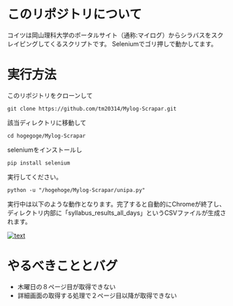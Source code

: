# このリポジトリについて
コイツは岡山理科大学のポータルサイト（通称:マイログ）からシラバスをスクレイピングしてくるスクリプトです。
Seleniumでゴリ押しで動かしてます。

# 実行方法

このリポジトリをクローンして

```
git clone https://github.com/tm20314/Mylog-Scrapar.git
```

該当ディレクトリに移動して
```
cd hogegoge/Mylog-Scrapar
```
seleniumをインストールし
```
pip install selenium
```
実行してください。
```
python -u "/hogehoge/Mylog-Scrapar/unipa.py"
```


実行中は以下のような動作となります。完了すると自動的にChromeが終了し、ディレクトリ内部に「syllabus_results_all_days」というCSVファイルが生成されます。

[![text](https://img.youtube.com/vi/O5cupaiInXY/0.jpg)](https://youtu.be/O5cupaiInXY)




# やるべきこととバグ
- 木曜日の８ページ目が取得できない
- 詳細画面の取得する処理で２ページ目以降が取得できない